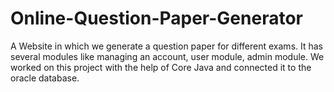 # Online-Question-Paper-Generator
A Website in which we generate a question paper for different exams. It has several modules like managing an account, user module, admin module. We worked on this project with the help of Core Java and connected it to the oracle database.
